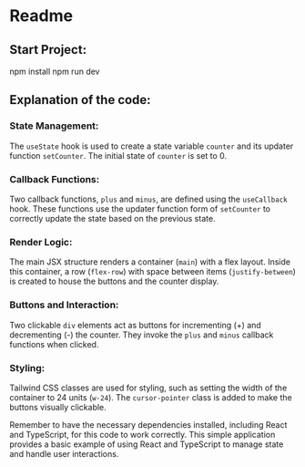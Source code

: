 # Readme

## Start Project:

npm install
npm run dev


## Explanation of the code:

### State Management:
The `useState` hook is used to create a state variable `counter` and its updater function `setCounter`. The initial state of `counter` is set to 0.

### Callback Functions:
Two callback functions, `plus` and `minus`, are defined using the `useCallback` hook. These functions use the updater function form of `setCounter` to correctly update the state based on the previous state.

### Render Logic:
The main JSX structure renders a container (`main`) with a flex layout. Inside this container, a row (`flex-row`) with space between items (`justify-between`) is created to house the buttons and the counter display.

### Buttons and Interaction:
Two clickable `div` elements act as buttons for incrementing (+) and decrementing (-) the counter. They invoke the `plus` and `minus` callback functions when clicked.

### Styling:
Tailwind CSS classes are used for styling, such as setting the width of the container to 24 units (`w-24`). The `cursor-pointer` class is added to make the buttons visually clickable.

Remember to have the necessary dependencies installed, including React and TypeScript, for this code to work correctly. This simple application provides a basic example of using React and TypeScript to manage state and handle user interactions.
